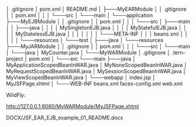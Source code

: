 │   .gitignore
│   pom.xml
│   README.md
│
├───MyEARModule
│   │   .gitignore
│   │   pom.xml
│   │
│   └───src
│       └───main
│           └───application
├───MyEJBModule
│   │   .gitignore
│   │   pom.xml
│   │
│   └───src
│       ├───main
│       │   ├───java
│       │   │   │   MySingletonEJB.java
│       │   │   │   MyStatefulEJB.java
│       │   │   │   MyStatelessEJB.java
│       │   │   │
│       │   │   └───META-INF
│       │   │           beans.xml
│       │   │
│       │   └───resources
│       └───test
│           ├───java
│           └───resources
├───MyJARModule
│   │   .gitignore
│   │   pom.xml
│   │
│   └───src
│       └───main
│           └───java
│                   MyCounter.java
│
└───MyWARModule
    │   .gitignore
    │   .tern-project
    │   pom.xml
    │
    └───src
        └───main
            ├───java
            │       MyApplicationScopedBeanInWAR.java
            │       MyNoneScopedBeanInWAR.java
            │       MyRequestScopedBeanInWAR.java
            │       MySessionScopedBeanInWAR.java
            │       MyViewScopedBeanInWAR.java
            │
            └───webapp
                │   index.jsp
                │   MyJSFPage.xhtml
                │
                └───WEB-INF
                        beans.xml
                        faces-config.xml
                        web.xml

WildFly:

http://127.0.0.1:8080/MyWARModule/MyJSFPage.xhtml

DOCX/JSF_EAR_EJB_example_01_README.docx